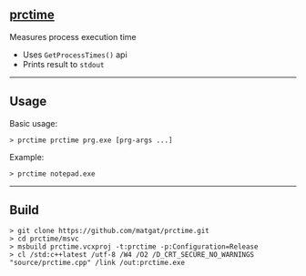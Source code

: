 ## [prctime](https://github.com/matgat/prctime.git)
Measures process execution time
* Uses `GetProcessTimes()` api
* Prints result to `stdout`

_________________________________________________________________________
## Usage
Basic usage:
```
> prctime prctime prg.exe [prg-args ...]
```

Example:
```
> prctime notepad.exe
```


_________________________________________________________________________
## Build
```
> git clone https://github.com/matgat/prctime.git
> cd prctime/msvc
> msbuild prctime.vcxproj -t:prctime -p:Configuration=Release
> cl /std:c++latest /utf-8 /W4 /O2 /D_CRT_SECURE_NO_WARNINGS "source/prctime.cpp" /link /out:prctime.exe
```
